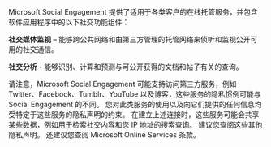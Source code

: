 Microsoft Social Engagement 提供了适用于各类客户的在线托管服务，并包含软件应用程序中的以下社交功能组件：  
  
**社交媒体监视** – 能够跨公共网络和由第三方管理的托管网络来侦听和监视公开可用的社交通信。  
  
**社交分析** - 能够识别、计算和预测与可公开获得的文档和帖子有关的查询。  
  
 请注意，Microsoft Social Engagement 可能支持访问第三方服务，例如 Twitter、Facebook、Tumblr、YouTube 以及博客，这些服务的隐私惯例可能与 Social Engagement 的不同。 您对此类服务的使用以及向它们提供的任何信息均受特定于这些服务的隐私声明的约束。 在建立上述连接时，这些服务可能会共享某些数据，例如用于检索社交内容和您 IP 地址的搜索查询。 建议您查阅这些其他隐私声明。 还建议您查阅 Microsoft Online Services 条款。
